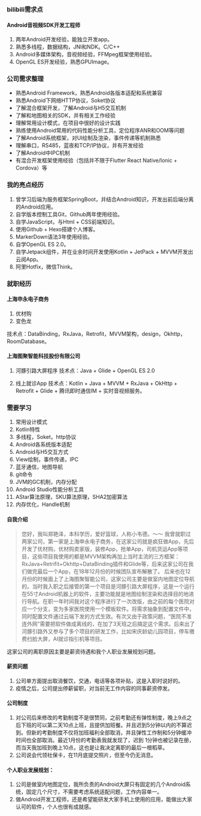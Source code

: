 ### bilibili需求点

#### Android音视频SDK开发工程师
1. 两年Android开发经验，能独立开发app。
2. 熟悉多线程，数据结构，JNI和NDK。C/C++
3. Android多媒体架构，音视频经验，FFMpeg框架使用经验。
4. OpenGL ES开发经验，熟悉GPUImage。

### 公司需求整理
* 熟悉Android Framework，熟悉Android各版本适配和系统兼容
* 熟悉Android下网络HTTP协议，Soket协议
* 了解混合框架开发，了解Android与H5交互机制
* 了解和地图相关的SDK，并有相关工作经验
* 理解常用设计模式，在项目中很好的设计实践
* 熟练使用Android常用的代码性能分析工具，定位程序ANR和OOM等问题
* 了解Android系统框架，对UI绘制及渲染，事件传递等机制熟悉
* 理解串口，RS485，蓝夜和TCP/IP协议，并有开发经验
* 了解Android中IPC机制
* 有混合开发框架使用经验（包括并不限于Flutter React Native/lonic + Cordova）等

### 我的亮点经历
1. 曾学习后端为服务框架SpringBoot，并结合Android知识，开发出前后端分离的Android应用。
2. 自学版本控制工具Git，Github两年使用经验。
3. 自学JavaScript，与Html + CSS前端知识。
4. 使用Github + Hexo搭建个人博客。
5. MarkerDown语法3年使用经验。
6. 自学OpenGL ES 2.0。
7. 自学Jetpack组件，并在业余时间开发使用Kotlin + JetPack + MVVM开发出云阅App。
8. 阿里Hotfix，微信Think。

### 就职经历

#### 上海申永电子商务
1. 优材购
2. 变色龙

技术点：DataBinding，RxJava，Retrofit，MVVM架构，design，Okhttp，RoomDatabase。

#### 上海图聚智能科技股份有限公司
1. 河豚引路大屏程序
技术点：Java + Glide + OpenGL ES 2.0

2. 线上就诊App
技术点：Kotlin + Java + MVVM + RxJava + OkHttp + Retrofit + Glide + 腾讯即时通信IM + 实时音视频服务。

### 需要学习
1. 常用设计模式
2. Kotlin特性
3. 多线程，Soket，http协议
4. Android各系统版本适配
5. Android与H5交互方式
6. View绘制，事件传递，IPC
7. 蓝牙通信，地图导航
8. git命令
9. JVM的GC机制，内存分配
10. Android Studio性能分析工具
11. AStar算法原理，SKU算法原理，SHA2加密算法
12. 内存优化，Handle机制


#### 自我介绍
> 您好，我叫郑艳泽，本科学历，爱好篮球，人称小韦德。～～
我曾就职过两家公司，第一家是上海申永电子商务，在这家公司就是疯狂做App，先后开发了优材购，优材购卖家版，装修App，抢单App，司机货运App等项目，这些项目我使用的都是MVVM架构再加上当时主流的三方框架：RxJava+Retrifit+Okhttp+DataBinding插件和Glide等，后来这家公司在我们做完最后一个App，在18年12月份的时候团队宣布解散了。
后来也在12月份的时候面上了上海图聚智能公司，这家公司主要是做室内地图定位导航的。当时我入职之后接管的第一个项目是河豚引路大屏程序，这是一个运行在55寸Android机器上的软件，主要功能就是地图绘制渲染和选择目的地进行导航。在职一年时间我对这个程序进行了一次改版，由之前的每个医院对应一个分支，变为多家医院使用一个模板软件。将需求抽象到配置文件中，同时配置文件通过云端下发的方式生效。有次又由于政策问题，“医院不准连外网”需要把软件做成离线的，在加了3天班之后搞定这个需求。后来出了河豚引路外又参与了多个项目的研发工作，比如宋庆龄幼儿园项目，停车缴费扫脸大屏，AI就诊指引机等项目。

这家公司的离职原因主要是薪资待遇和我个人职业发展规划问题。
#### 薪资问题
1. 公司单方面提出取消餐饮，交通，电话等各项补贴，这是入职时说好的。
2. 疫情之后，公司提出停薪留职，对当前无工作内容的同事薪资停发。

#### 公司制度
1. 对公司后来修改的考勤制度不是很赞同，之前考勤还有弹性制度，晚上9点之后下班的可以第二天10点上班，且提供加班餐。并且迟到5分钟以内的不算迟到。但新的考勤制度不仅将加班福利全部取消，并且弹性工作制和5分钟缓冲时间也全部取消。最近1月份的考勤表我就发现了，迟到 1分钟也被记录在册，而当天我加班到晚上10点，这也是让我决定离职的最后一根稻草。
2. 公司说会代领社保卡，在11月底提交照片，但至今仍无消息。

#### 个人职业发展规划：
1. 公司是做室内地图定位，我所负责的Android大屏只有固定的几个Android系统，固定几个尺寸，不需要考虑系统适配问题，工作内容单一。
2. 做Android开发工程师，还是希望能研发大家手机上使用的应用，能做出大家认可的软件，个人也很有成就感。





